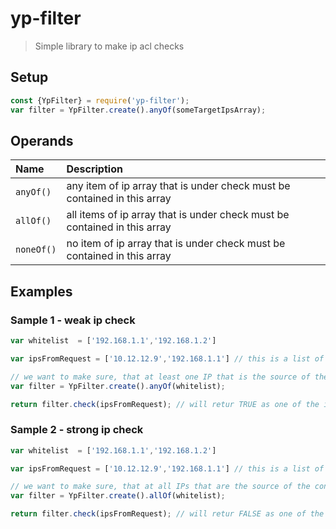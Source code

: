 # yp-filter
> Simple library to make ip acl checks


## Setup
```javascript
const {YpFilter} = require('yp-filter');
var filter = YpFilter.create().anyOf(someTargetIpsArray);
```

## Operands
|Name| Description | 
| :--- | :--- | 
|`anyOf()`| any item of ip array that is under check must be contained in this array | 
|`allOf()`| all items of ip array that is under check must be contained in this array | 
|`noneOf()`| no item of ip array that is under check must be contained in this array | 


## Examples

### Sample 1 - weak ip check
```javascript
var whitelist  = ['192.168.1.1','192.168.1.2']

var ipsFromRequest = ['10.12.12.9','192.168.1.1'] // this is a list of ips from some request

// we want to make sure, that at least one IP that is the source of the connection is on the whitelist
var filter = YpFilter.create().anyOf(whitelist);

return filter.check(ipsFromRequest); // will retur TRUE as one of the ips from request is on the whitelist, i.e. '192.168.1.1'

```

### Sample 2 - strong ip check
```javascript
var whitelist  = ['192.168.1.1','192.168.1.2']

var ipsFromRequest = ['10.12.12.9','192.168.1.1'] // this is a list of ips from some request

// we want to make sure, that at all IPs that are the source of the connection are on the whitelist
var filter = YpFilter.create().allOf(whitelist);

return filter.check(ipsFromRequest); // will retur FALSE as one of the ips from request is not on the whitelist, i.e. '10.12.12.9'

```
